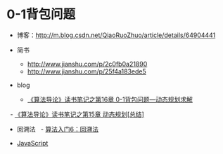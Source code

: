 # 0-1背包问题

- 博客：http://m.blog.csdn.net/QiaoRuoZhuo/article/details/64904441
- 简书
   - http://www.jianshu.com/p/2c0fb0a21890
   - http://www.jianshu.com/p/25f4a183ede5
 
- blog
   - [《算法导论》读书笔记之第16章 0-1背包问题—动态规划求解](http://www.cnblogs.com/Anker/archive/2013/05/04/3059070.html)

   - [《算法导论》读书笔记之第15章 动态规划[总结]](http://www.cnblogs.com/Anker/archive/2013/03/15/2961725.html)

- 回溯法
   - [算法入门6：回溯法](http://m.blog.csdn.net/jarvischu/article/details/16067319)

- [JavaScript](https://segmentfault.com/a/1190000012829866?utm_source=weekly&utm_medium=email&utm_campaign=email_weekly)
